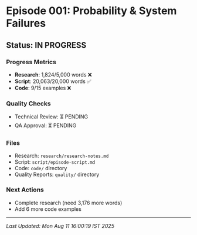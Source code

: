 # Episode 001: Probability & System Failures

## Status: IN PROGRESS

### Progress Metrics
- **Research**: 1,824/5,000 words ❌
- **Script**: 20,063/20,000 words ✅
- **Code**: 9/15 examples ❌

### Quality Checks
- Technical Review: ⏳ PENDING
- QA Approval: ⏳ PENDING

### Files
- Research: `research/research-notes.md`
- Script: `script/episode-script.md`
- Code: `code/` directory
- Quality Reports: `quality/` directory

### Next Actions
- Complete research (need 3,176 more words)
- Add 6 more code examples

---
*Last Updated: Mon Aug 11 16:00:19 IST 2025*
